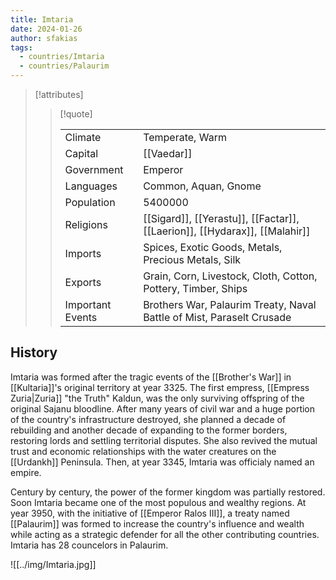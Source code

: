 ```yaml
---
title: Imtaria
date: 2024-01-26
author: sfakias
tags:
  - countries/Imtaria
  - countries/Palaurim
---
```


> [!attributes]
> 
> > [!quote]
> >
> > | | |
> > | --- | --- |
> > | Climate | Temperate, Warm |
> > | Capital | [[Vaedar]] |
> > | Government | Emperor |
> > | Languages | Common, Aquan, Gnome |
> > | Population | 5400000 |
> > | Religions | [[Sigard]], [[Yerastu]], [[Factar]], [[Laerion]], [[Hydarax]], [[Malahir]] |
> > | Imports | Spices, Exotic Goods, Metals, Precious Metals, Silk |
> > | Exports | Grain, Corn, Livestock, Cloth, Cotton, Pottery, Timber, Ships |
> > | Important Events | Brothers War, Palaurim Treaty, Naval Battle of Mist, Paraselt Crusade |
 
## History

Imtaria was formed after the tragic events of the [[Brother's War]] in [[Kultaria]]'s original territory at year 3325. The first empress, [[Empress Zuria|Zuria]] "the Truth" Kaldun, was the only surviving offspring of the original Sajanu bloodline. After many years of civil war and a huge portion of the country's infrastructure destroyed, she planned a decade of rebuilding and another decade of expanding to the former borders, restoring lords and settling territorial disputes. She also revived the mutual trust and economic relationships with the water creatures on the [[Urdankh]] Peninsula. Then, at year 3345, Imtaria was officialy named an empire.

Century by century, the power of the former kingdom was partially restored. Soon Imtaria became one of the most populous and wealthy regions. At year 3950, with the initiative of [[Emperor Ralos III]], a treaty named [[Palaurim]] was formed to increase the country's influence and wealth while acting as a strategic defender for all the other contributing countries. Imtaria has 28 councelors in Palaurim.

 ![[../img/Imtaria.jpg]]